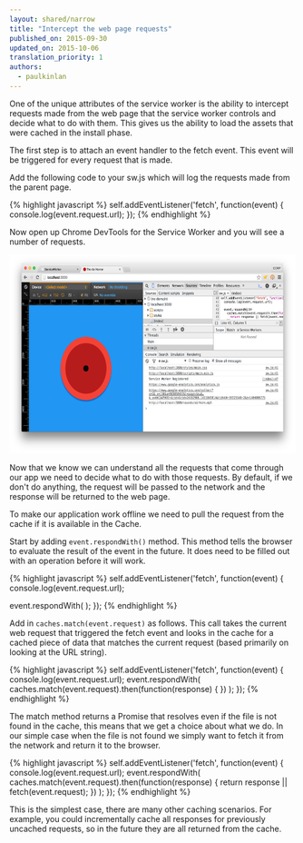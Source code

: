 ```yaml
---
layout: shared/narrow
title: "Intercept the web page requests"
published_on: 2015-09-30
updated_on: 2015-10-06
translation_priority: 1
authors:
  - paulkinlan
---
```


One of the unique attributes of the service worker is the ability to intercept requests made from the web page that the service worker controls and decide what to do with them. This gives us the ability to load the assets that were cached in the install phase.

The first step is to attach an event handler to the fetch event.  This event 
will be triggered for every request that is made.

Add the following code to your sw.js which will log the requests made from the 
parent page.

{% highlight javascript %}
self.addEventListener('fetch', function(event) {
 console.log(event.request.url);
});
{% endhighlight %}

Now open up Chrome DevTools for the Service Worker and you will see a number of 
requests.

<img src="images/image04.png" width="624" height="350" />
   
Now that we know we can understand all the requests that come through our app we 
need to decide what to do with those requests.  By default, if we don't do 
anything, the request will be passed to the network and the response will be 
returned to the web page.

To make our application work offline we need to pull the request from the cache 
if it is available in the Cache.

Start by adding `event.respondWith()` method. This method tells the browser to 
evaluate the result of the event in the future.  It does need to be filled out 
with an operation before it will work.

{% highlight javascript %}
self.addEventListener('fetch', function(event) {
 console.log(event.request.url);
 
 event.respondWith( );
});
{% endhighlight %}
   
Add in `caches.match(event.request)` as follows. This call takes the current web 
request that triggered the fetch event and looks in the cache for a cached piece 
of data that matches the current request (based primarily on looking at the URL 
string). 

{% highlight javascript %}
self.addEventListener('fetch', function(event) {
 console.log(event.request.url);
 event.respondWith(
   caches.match(event.request).then(function(response) { })
 );
});
{% endhighlight %}

The match method returns a Promise that resolves even if the file is not found 
in the cache, this means that we get a choice about what we do.  In our simple 
case when the file is not found we simply want to fetch it from the network and 
return it to the browser.

{% highlight javascript %}
self.addEventListener('fetch', function(event) {
 console.log(event.request.url);
 event.respondWith(
   caches.match(event.request).then(function(response) {
     return response || fetch(event.request);
   })
 );
});
{% endhighlight %}

This is the simplest case, there are many other caching scenarios.  For example, 
you could incrementally cache all responses for previously uncached requests, so 
in the future they are all returned from the cache. 


